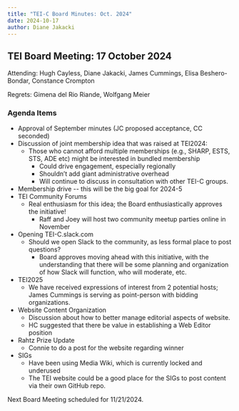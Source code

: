 ```yaml
---
title: "TEI-C Board Minutes: Oct. 2024"
date: 2024-10-17
author: Diane Jakacki
---
```

## TEI Board Meeting: 17 October 2024

Attending: Hugh Cayless, Diane Jakacki, James Cummings, Elisa Beshero-Bondar, Constance Crompton

Regrets: Gimena del Rio Riande, Wolfgang Meier

### Agenda Items

* Approval of September minutes (JC proposed acceptance, CC seconded)
* Discussion of joint membership idea that was raised at TEI2024:
  * Those who cannot afford multiple memberships (e.g., 
SHARP, ESTS, STS, ADE etc) might be interested in bundled membership
    * Could drive engagement, especially regionally
    * Shouldn’t add giant administrative overhead
    * Will continue to discuss in consultation with other TEI-C groups.
* Membership drive -- this will be the big goal for 2024-5
* TEI Community Forums
  * Real enthusiasm for this idea; the Board enthusiastically approves the initiative!
    * Raff and Joey will host two community meetup parties online in November
* Opening TEI-C.slack.com
  * Should we open Slack to the community, as less formal place to post questions?
    * Board approves moving ahead with this initiative, with the understanding that there will be some planning and organization of how Slack will function, who will moderate, etc.
* TEI2025
  * We have received expressions of interest from 2 potential hosts; James Cummings is serving as point-person with bidding organizations.
* Website Content Organization
  * Discussion about how to better manage editorial aspects of website.
  * HC suggested that there be value in establishing a Web Editor position
* Rahtz Prize Update
  * Connie to do a post for the website regarding winner
* SIGs
  * Have been using Media Wiki, which is currently locked and underused
  * The TEI website could be a good place for the SIGs to post content via their own GitHub repo.

Next Board Meeting scheduled for 11/21/2024.
